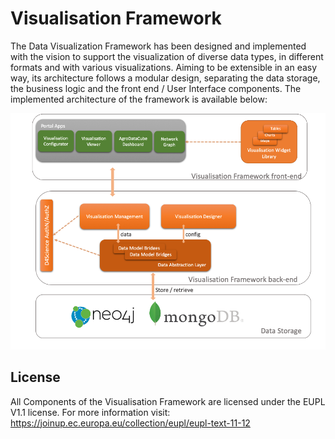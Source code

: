 # Visualisation Framework
The Data Visualization Framework has been designed and implemented with the vision to support the visualization of diverse data types, in different formats and with various visualizations. Aiming to be extensible in an easy way, its architecture follows a modular design, separating the data storage, the business logic and the front end / User Interface components.
The implemented architecture of the framework is available below:

![Visualisation_Framework_Architecture](https://github.com/madgik/VisualisationFramework/blob/master/visualisation_framework_arch.png)

## License
All Components of the Visualisation Framework are licensed under the EUPL V1.1 license. For more information visit: https://joinup.ec.europa.eu/collection/eupl/eupl-text-11-12
